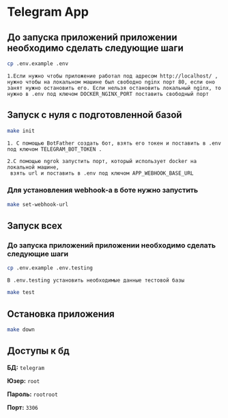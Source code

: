 # Telegram App


## До запуска приложений приложении необходимо сделать следующие шаги
```bash
cp .env.example .env
```

```
1.Если нужно чтобы приложение работал под адресом http://localhost/ , нужно чтобы на локальном машине был свободно nginx порт 80, если оно занят нужно остановить его. Если нельзя остановить локальный nginx, то нужно в .env под ключом DOCKER_NGINX_PORT поставить свободный порт 
```

## Запуск с нуля с подготовленной базой
```bash
make init
```

```
1. С помощью BotFather создать бот, взять его токен и поставить в .env под ключом TELEGRAM_BOT_TOKEN .

2.С помощью ngrok запустить порт, который использует docker на локальной машине,
 взять url и поставить в .env под ключом APP_WEBHOOK_BASE_URL
```

### Для установления webhook-а в боте нужно запустить
```bash
make set-webhook-url
```

## Запуск всех 

### До запуска приложений приложении необходимо сделать следующие шаги
```bash
cp .env.example .env.testing
```

```
В .env.testing установить необходимые данные тестовой базы 
```

```bash
make test
```

## Остановка приложения
``` bash
make down
```

## Доступы к бд
**БД:** `telegram`

**Юзер:** `root`

**Пароль:** `rootroot`

**Порт:** `3306`

